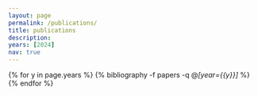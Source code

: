 ```yaml
---
layout: page
permalink: /publications/
title: publications
description: 
years: [2024]
nav: true
---
```


<div class="publications">

{% for y in page.years %}
  {% bibliography -f papers -q @*[year={{y}}]* %}
{% endfor %}

</div>
